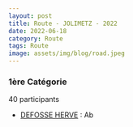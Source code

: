 ```yaml
---
layout: post
title: Route - JOLIMETZ - 2022
date: 2022-06-18
category: Route
tags: Route
image: assets/img/blog/road.jpeg
---
```


### 1ère Catégorie
40 participants
- [DEFOSSE HERVE](https://teamspecializedlille.github.io/works/defosseherve) : Ab
